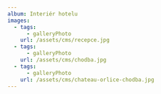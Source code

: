 ```yaml
---
album: Interiér hotelu
images:
  - tags:
      - galleryPhoto
    url: /assets/cms/recepce.jpg
  - tags:
      - galleryPhoto
    url: /assets/cms/chodba.jpg
  - tags:
      - galleryPhoto
    url: /assets/cms/chateau-orlice-chodba.jpg
---
```

